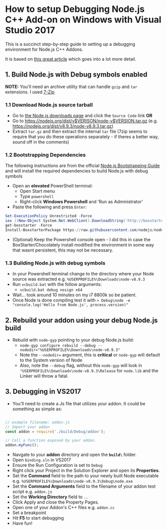 # How to setup Debugging Node.js C++ Add-on on Windows with Visual Studio 2017

This is a succinct step-by-step guide to setting up a debugging environment for Node.js C++ Addons. 

It is based on [this great article](https://computer-vision-talks.com/how-to-debug-nodejs-addons-in-visual-studio/) which goes into a lot more detail.

## 1. Build Node.js with Debug symbols enabled

**NOTE:** You'll need an archive utility that can handle `gzip` and `tar` extensions. I used [7-Zip](http://www.7-zip.org/download.html)

### 1.1 Download Node.js source tarball
- Go to [the Node.js downloads page](https://nodejs.org/en/download/) and click the `Source Code` link
**OR**
- Go to https://nodejs.org/dist/v$VERISON/node-v$VERSION.tar.gz (e.g. https://nodejs.org/dist/v8.9.3/node-v8.9.3.tar.gz)
- Extract `tar.gz` and then extract the internal `tar` file (7zip seems to require that you do these operations separately - if theres a better way, sound off in the comments)


### 1.2 Bootstrapping Dependencies
The following instructions are from the official [Node.js Bootstrapping Guide](https://github.com/nodejs/node/blob/master/tools/bootstrap/README.md) and will install the required dependencies to build Node.js with debug symbols

- Open an **elevated** PowerShell terminal:
  - Open Start menu
  - Type `powershell`
  - Right-click **Windows Powershell** and 'Run as Administrator'
- Paste the following and press `Enter`:

```powershell
Set-ExecutionPolicy Unrestricted -Force
iex ((New-Object System.Net.WebClient).DownloadString('http://boxstarter.org/bootstrapper.ps1'))
get-boxstarter -Force
Install-BoxstarterPackage https://raw.githubusercontent.com/nodejs/node/master/tools/bootstrap/windows_boxstarter -DisableReboots
```

- (Optional) Keep the Powershell console open - I did this in case the BoxStarter/Chocolately install modified the environment in some way that wasnt persistent, this may not be necessary. 

### 1.3 Building Node.js with debug symbols
- In your Powershell terminal change to the directory where your Node source was extracted e.g. `%USERPROFILE%\Downloads\node-v8.9.3`
- Run `vcbuild.bat` with the follow arguments:
  - `vcbuild.bat debug nosign x64`
- Wait... took around 10 minutes on my i7 8800k so be patient. 
- Once Node is done compiling test it with `> Debug\node -e "console.log('Hello from Node.js', process.version)"`

## 2. Rebuild your addon using your debug Node.js build

- Rebuild with `node-gyp` pointing to your debug Node.js build:
  - `node-gyp configure rebuild --debug --nodedir="%USERPROFILE%\Downloads\node-v8.9.3"` 
  - Note the `--nodedir=` argument, this is **critical** or `node-gyp` will default to the System version of Node  
  - Also, note the `--debug` flag, without this `node-gyp` will look in `"USERPROFILE%\Downloads\node-v8.9.3\Release` for `node.lib` and the Linker will throw a fatal. 
  
 ## 3. Debugging in VS2017
 - You'll need to create a Js file that utilizes your addon. It could be something as simple as:
 
 ```javascript

// example filename: addon.js
// Import your addon
const addon = require('./build/Debug/addon');
 
// Call a function exposed by your addon.
addon.myFunc();
 
 ```

 - Navgate to your **addon** directory and open the **`build\`** folder. 
 - Open `binding.sln` in VS2017
 - Ensure the Run Configuration is set to `Debug` 
 - Right click your Project in the Solution Explorer and open its **Properties**.
 - Set the **Command** field to the path to your newly built Node executable e.g. `%USERPROFILE%\Downloads\node-v8.9.3\Debug\node.exe`
 - Set the **Command Arguments** field to the filename of your addon test script e.g. `addon.js`
 - Set the **Working Directory** field to `..`
 - Click Apply and close the Property Pages.
 - Open one of your Addon's C++ files e.g. `addon.cc`
 - Set a breakpoint
 - Hit **F5** to start debugging
 - Have fun!